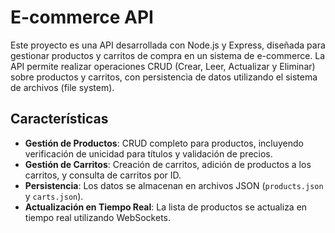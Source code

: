 # E-commerce API

Este proyecto es una API desarrollada con Node.js y Express, diseñada para gestionar productos y carritos de compra en un sistema de e-commerce. La API permite realizar operaciones CRUD (Crear, Leer, Actualizar y Eliminar) sobre productos y carritos, con persistencia de datos utilizando el sistema de archivos (file system).

## Características

- **Gestión de Productos**: CRUD completo para productos, incluyendo verificación de unicidad para títulos y validación de precios.
- **Gestión de Carritos**: Creación de carritos, adición de productos a los carritos, y consulta de carritos por ID.
- **Persistencia**: Los datos se almacenan en archivos JSON (`products.json` y `carts.json`).
- **Actualización en Tiempo Real**: La lista de productos se actualiza en tiempo real utilizando WebSockets.
